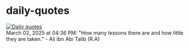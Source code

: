 # daily-quotes
[![Daily quotes](https://github.com/ceepu8/daily-quotes/actions/workflows/daily-quote.yml/badge.svg)](https://github.com/ceepu8/daily-quotes/actions/workflows/daily-quote.yml)<br/>
March 02, 2025 at 04:36 PM: "How many lessons there are and how little they are taken." - Ali ibn Abi Talib (R.A)
